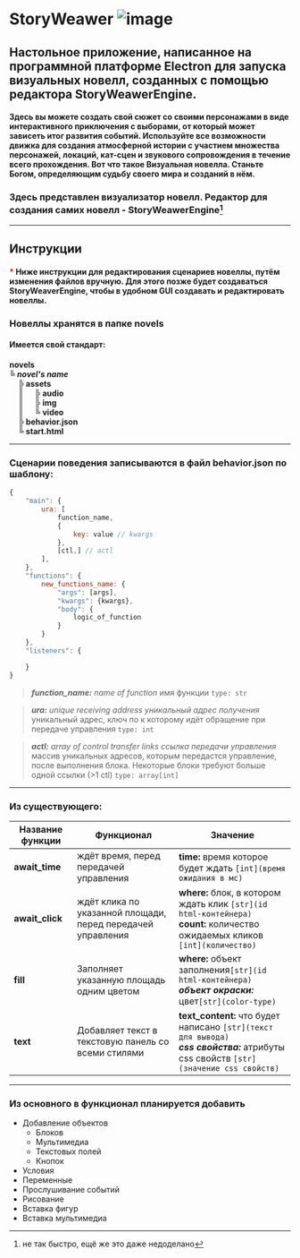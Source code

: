 # StoryWeawer ![image](https://github.com/MrRadm1r/StoryWeaver/assets/85049797/960602c0-27a1-4b2b-8535-df63f73c8d9e)

## Настольное приложение, написанное на программной платформе Electron для запуска визуальных новелл, созданных с помощью редактора StoryWeawerEngine.

#### Здесь вы можете создать свой сюжет со своими персонажами в виде интерактивного приключения с выборами, от который может зависеть итог развития событий. Используйте все возможности движка для создания атмосферной истории с участием множества персонажей, локаций, кат-сцен и звукового сопровождения в течение всего прохождения. Вот что такое Визуальная новелла. Станьте Богом, определяющим судьбу своего мира и созданий в нём.<br>

### Здесь представлен визуализатор новелл. Редактор для создания самих новелл - StoryWeawerEngine[^1]

[^1]: не так быстро, ещё же это даже недоделано


----

## Инструкции

#### <b style="color: red">*</b> Ниже инструкции для редактирования сценариев новеллы, путём изменения файлов вручную. Для этого позже будет создаваться StoryWeaverEngine, чтобы в удобном GUI создавать и редактировать новеллы.

### Новеллы хранятся в папке novels
#### Имеется свой стандарт:

**novels**<br>$╚$ ***novel's name***<br>$~~~~╠$ **assets**<br>$~~~~║~~~~~╠$ **audio**<br>$~~~~║~~~~~╠$ **img**<br>$~~~~║~~~~~╚$ **video**<br>$~~~~╠$ **behavior.json**<br>$~~~~╚$ **start.html**

---

### Сценарии поведения записываются в файл behavior.json по шаблону:

```js
{
    "main": {
        ura: [
            function_name,
            {
                key: value // kwargs
            },
            [ctl,] // actl
        ],
    },
    "functions": {
        new_functions_name: {
            "args": [args],
            "kwargs": {kwargs},
            "body": {
                logic_of_function
            }
        }
    },
    "listeners": {

    }
}
```
>___function_name:___
_name of function_
имя функции
`type: str`

>___ura:___
_unique receiving address_
_уникальный адрес получения_
уникальный адрес, ключ по к которому идёт обращение при передаче управления
`type: int`

>___actl:___
_array of control transfer links_
_ссылка передачи управления_
массив уникальных адресов, которым передастся управление, после выполнения блока. Некоторые блоки требуют больше одной ссылки (>1 ctl)
`type: array[int]`

---

### Из существующего:


Название функции | Функционал | Значение |
|----------------|------------|--------------------|
__await_time__ | ждёт время, перед передачей управления | __time:__ время которое будет ждать `[int](время ожидания в мс)` 
__await_click__ | ждёт клика по указанной площади, перед передачей управления |  __where:__ блок, в котором ждать клик `[str](id html-контейнера)`<br>__count:__ количество ожидаемых кликов `[int](количество)`
__fill__ | Заполняет указанную площадь одним цветом | __where:__ объект заполнения`[str](id html-контейнера)`<br>___объект окраски:___ цвет`[str](color-type)`
__text__ | Добавляет текст в текстовую панель со всеми стилями | __text_content:__ что будет написано `[str](текст для вывода)`<br>___css свойства:___ атрибуты css свойств `[str](значение css свойств)`

---

### Из основного в функционал планируется добавить
 + Добавление объектов
   + Блоков
   + Мультимедиа
   + Текстовых полей
   + Кнопок
 + Условия
 + Переменные
 + Прослушивание событий
 + Рисование
 + Вставка фигур
 + Вставка мультимедиа